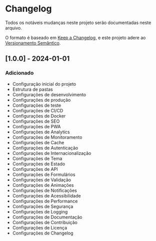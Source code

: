 # Changelog

Todos os notáveis mudanças neste projeto serão documentadas neste arquivo.

O formato é baseado em [Keep a Changelog](https://keepachangelog.com/pt-BR/1.0.0/),
e este projeto adere ao [Versionamento Semântico](https://semver.org/lang/pt-BR/).

## [1.0.0] - 2024-01-01

### Adicionado
- Configuração inicial do projeto
- Estrutura de pastas
- Configurações de desenvolvimento
- Configurações de produção
- Configurações de teste
- Configurações de CI/CD
- Configurações de Docker
- Configurações de SEO
- Configurações de PWA
- Configurações de Analytics
- Configurações de Monitoramento
- Configurações de Cache
- Configurações de Autenticação
- Configurações de Internacionalização
- Configurações de Tema
- Configurações de Estado
- Configurações de API
- Configurações de Formulários
- Configurações de Validação
- Configurações de Animações
- Configurações de Notificações
- Configurações de Acessibilidade
- Configurações de Performance
- Configurações de Segurança
- Configurações de Logging
- Configurações de Documentação
- Configurações de Contribuição
- Configurações de Licença
- Configurações de Changelog 